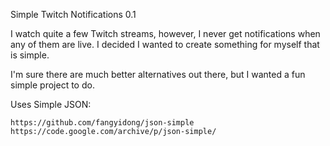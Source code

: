 Simple Twitch Notifications 0.1

I watch quite a few Twitch streams, however, I never get notifications when any of them are live.  I decided I wanted to create something for myself that is simple.

I'm sure there are much better alternatives out there, but I wanted a fun simple project to do.

Uses Simple JSON:

	https://github.com/fangyidong/json-simple
	https://code.google.com/archive/p/json-simple/